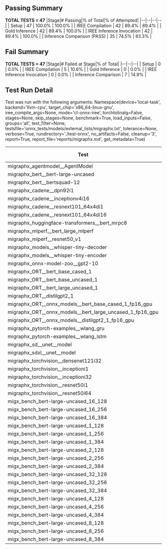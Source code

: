 ## Passing Summary

**TOTAL TESTS = 47**
|Stage|# Passing|% of Total|% of Attempted|
|--|--|--|--|
| Setup | 47 | 100.0% | 100.0% |
| IREE Compilation | 42 | 89.4% | 89.4% |
| Gold Inference | 42 | 89.4% | 100.0% |
| IREE Inference Invocation | 42 | 89.4% | 100.0% |
| Inference Comparison (PASS) | 35 | 74.5% | 83.3% |
## Fail Summary

**TOTAL TESTS = 47**
|Stage|# Failed at Stage|% of Total|
|--|--|--|
| Setup | 0 | 0.0% |
| IREE Compilation | 5 | 10.6% |
| Gold Inference | 0 | 0.0% |
| IREE Inference Invocation | 0 | 0.0% |
| Inference Comparison | 7 | 14.9% |
## Test Run Detail
Test was run with the following arguments:
Namespace(device='local-task', backend='llvm-cpu', target_chip='x86_64-linux-gnu', iree_compile_args=None, mode='cl-onnx-iree', torchtolinalg=False, stages=None, skip_stages=None, benchmark=True, load_inputs=False, groups='all', test_filter=None, testsfile='onnx_tests/models/external_lists/migraphx.txt', tolerance=None, verbose=True, rundirectory='./test-onnx', no_artifacts=False, cleanup='3', report=True, report_file='reports/migraphx.md', get_metadata=True)

| Test | Exit Status | Mean Benchmark Time (ms) | Notes |
|--|--|--|--|
| migraphx_agentmodel__AgentModel | compilation | None | |
| migraphx_bert__bert-large-uncased | PASS | 374.06862651308376 | |
| migraphx_bert__bertsquad-12 | compilation | None | |
| migraphx_cadene__dpn92i1 | PASS | 204.51948822786412 | |
| migraphx_cadene__inceptionv4i16 | PASS | 5732.041576256354 | |
| migraphx_cadene__resnext101_64x4di1 | PASS | 331.9551205883423 | |
| migraphx_cadene__resnext101_64x4di16 | PASS | 5150.548557440439 | |
| migraphx_huggingface-transformers__bert_mrpc8 | PASS | 407.3490848143895 | |
| migraphx_mlperf__bert_large_mlperf | Numerics | 423.72591731448966 | |
| migraphx_mlperf__resnet50_v1 | PASS | 101.38318159927924 | |
| migraphx_models__whisper-tiny-decoder | PASS | 36.35698263392303 | |
| migraphx_models__whisper-tiny-encoder | Numerics | 182.541506157981 | |
| migraphx_onnx-model-zoo__gpt2-10 | compilation | None | |
| migraphx_ORT__bert_base_cased_1 | PASS | 85.04164622475703 | |
| migraphx_ORT__bert_base_uncased_1 | PASS | 86.46731593069575 | |
| migraphx_ORT__bert_large_uncased_1 | PASS | 254.5899815029568 | |
| migraphx_ORT__distilgpt2_1 | PASS | 30.229505634418235 | |
| migraphx_ORT__onnx_models__bert_base_cased_1_fp16_gpu | Numerics | 88.69860010842483 | |
| migraphx_ORT__onnx_models__bert_large_uncased_1_fp16_gpu | Numerics | 248.30132764246727 | |
| migraphx_ORT__onnx_models__distilgpt2_1_fp16_gpu | Numerics | 39.70691209865941 | |
| migraphx_pytorch-examples__wlang_gru | PASS | 96.80255812903245 | |
| migraphx_pytorch-examples__wlang_lstm | PASS | 48.79180441300074 | |
| migraphx_sd__unet__model | compilation | None | |
| migraphx_sdxl__unet__model | compilation | None | |
| migraphx_torchvision__densenet121i32 | PASS | 1480.5858607093494 | |
| migraphx_torchvision__inceptioni1 | PASS | 212.416502336661 | |
| migraphx_torchvision__inceptioni32 | PASS | 5750.608241806428 | |
| migraphx_torchvision__resnet50i1 | PASS | 86.5777291667958 | |
| migraphx_torchvision__resnet50i64 | PASS | 5864.235632121563 | |
| migx_bench_bert-large-uncased_16_128 | PASS | 2604.200929403305 | |
| migx_bench_bert-large-uncased_16_256 | PASS | 4275.376265247663 | |
| migx_bench_bert-large-uncased_16_384 | Numerics | 5763.05669049422 | |
| migx_bench_bert-large-uncased_1_128 | PASS | 158.9675120388468 | |
| migx_bench_bert-large-uncased_1_256 | PASS | 277.2089149802923 | |
| migx_bench_bert-large-uncased_1_384 | PASS | 372.0554728060961 | |
| migx_bench_bert-large-uncased_2_128 | PASS | 415.84086790680885 | |
| migx_bench_bert-large-uncased_2_256 | PASS | 594.5352812608082 | |
| migx_bench_bert-large-uncased_2_384 | PASS | 810.245127727588 | |
| migx_bench_bert-large-uncased_32_128 | PASS | 5170.549878229697 | |
| migx_bench_bert-large-uncased_32_256 | PASS | 9202.248111367226 | |
| migx_bench_bert-large-uncased_32_384 | Numerics | 11390.72272926569 | |
| migx_bench_bert-large-uncased_4_128 | PASS | 728.802548100551 | |
| migx_bench_bert-large-uncased_4_256 | PASS | 1084.6289607385793 | |
| migx_bench_bert-large-uncased_4_384 | PASS | 1606.2081630031269 | |
| migx_bench_bert-large-uncased_8_128 | PASS | 1295.7835085690022 | |
| migx_bench_bert-large-uncased_8_256 | PASS | 2043.3791801333427 | |
| migx_bench_bert-large-uncased_8_384 | PASS | 3063.8086249430976 | |
